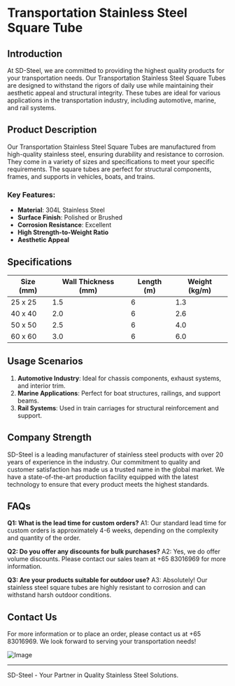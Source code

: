 # Transportation Stainless Steel Square Tube

## Introduction
At SD-Steel, we are committed to providing the highest quality products for your transportation needs. Our Transportation Stainless Steel Square Tubes are designed to withstand the rigors of daily use while maintaining their aesthetic appeal and structural integrity. These tubes are ideal for various applications in the transportation industry, including automotive, marine, and rail systems.

## Product Description
Our Transportation Stainless Steel Square Tubes are manufactured from high-quality stainless steel, ensuring durability and resistance to corrosion. They come in a variety of sizes and specifications to meet your specific requirements. The square tubes are perfect for structural components, frames, and supports in vehicles, boats, and trains.

### Key Features:
- **Material**: 304L Stainless Steel
- **Surface Finish**: Polished or Brushed
- **Corrosion Resistance**: Excellent
- **High Strength-to-Weight Ratio**
- **Aesthetic Appeal**

## Specifications

| Size (mm) | Wall Thickness (mm) | Length (m) | Weight (kg/m) |
|-----------|---------------------|------------|---------------|
| 25 x 25   | 1.5                 | 6          | 1.3           |
| 40 x 40   | 2.0                 | 6          | 2.6           |
| 50 x 50   | 2.5                 | 6          | 4.0           |
| 60 x 60   | 3.0                 | 6          | 6.0           |

## Usage Scenarios

1. **Automotive Industry**: Ideal for chassis components, exhaust systems, and interior trim.
2. **Marine Applications**: Perfect for boat structures, railings, and support beams.
3. **Rail Systems**: Used in train carriages for structural reinforcement and support.

## Company Strength
SD-Steel is a leading manufacturer of stainless steel products with over 20 years of experience in the industry. Our commitment to quality and customer satisfaction has made us a trusted name in the global market. We have a state-of-the-art production facility equipped with the latest technology to ensure that every product meets the highest standards.

## FAQs

**Q1: What is the lead time for custom orders?**
A1: Our standard lead time for custom orders is approximately 4-6 weeks, depending on the complexity and quantity of the order.

**Q2: Do you offer any discounts for bulk purchases?**
A2: Yes, we do offer volume discounts. Please contact our sales team at +65 83016969 for more information.

**Q3: Are your products suitable for outdoor use?**
A3: Absolutely! Our stainless steel square tubes are highly resistant to corrosion and can withstand harsh outdoor conditions.

## Contact Us
For more information or to place an order, please contact us at +65 83016969. We look forward to serving your transportation needs!

![Image](https://github.com/user-attachments/assets/2567258e-e124-4816-932d-1809bd27ef0b)

---

SD-Steel - Your Partner in Quality Stainless Steel Solutions.